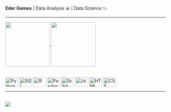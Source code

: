 
<p ><strong>Eder Gomes</strong> | Data Analysis 📊 | Data Science 📉</p>

<!--
**edergomesj/edergomesj** is a ✨ _special_ ✨ repository because its `README.md` (this file) appears on your GitHub profile.

Here are some ideas to get you started:

- 🔭 I’m currently working on ...
- 🌱 I’m currently learning ...
- 👯 I’m looking to collaborate on ...
- 🤔 I’m looking for help with ...
- 💬 Ask me about ...
- 📫 How to reach me: ...
- 😄 Pronouns: ...
- ⚡ Fun fact: ...
-->
<hr/>
<div style="display: inline_block">
  <a href="https://github.com/edergomesj/github-readme-stats">
    <img height=140 align="center" src="https://github-readme-stats.vercel.app/api?username=edergomesj&hide=contribs,issues&show_icons=true&theme=dark&include_all_commits=true&count_private=true"/>
  </a>
  <a href="https://github.com/edergomesj/convoychat">
    <img height=140 align="center" src="https://github-readme-stats.vercel.app/api/top-langs?username=edergomesj&layout=compact&langs_count=8&card_width=320&show_icons=true&theme=dark" />
  </a>
</div>
<br/>
<br/>
<div style="display: inline_block">
  <img align="center" alt="Python" height="30" width="40" src="https://cdn.jsdelivr.net/gh/devicons/devicon@latest/icons/python/python-original-wordmark.svg">
  <img align="center" alt="SQL" height="30" width="40" src="https://cdn.jsdelivr.net/gh/devicons/devicon@latest/icons/azuresqldatabase/azuresqldatabase-original.svg">
  <img align="center" alt="R" height="30" width="40" src="https://cdn.jsdelivr.net/gh/devicons/devicon@latest/icons/r/r-plain.svg">
  <img align="center" alt="Pandas" height="30" width="40" src="https://cdn.jsdelivr.net/gh/devicons/devicon@latest/icons/pandas/pandas-original-wordmark.svg">
  <img align="center" alt="Scikit" height="30" width="40" src="https://cdn.jsdelivr.net/gh/devicons/devicon@latest/icons/scikitlearn/scikitlearn-original.svg">
  <img align="center" alt="Js" height="30" width="40" src="https://cdn.jsdelivr.net/gh/devicons/devicon@latest/icons/javascript/javascript-plain.svg">
  <img align="center" alt="HTML" height="30" width="40" src="https://cdn.jsdelivr.net/gh/devicons/devicon@latest/icons/html5/html5-original.svg">
  <img align="center" alt="CSS" height="30" width="40" src="https://cdn.jsdelivr.net/gh/devicons/devicon@latest/icons/css3/css3-original.svg">
</div>
<hr/>
<br/>
<div style="display: inline_block">
  <a href="mailto:edergomesj@gmail.com"><img src="https://img.shields.io/badge/Gmail-D14836?style=for-the-badge&logo=gmail&logoColor=white">
</div>

